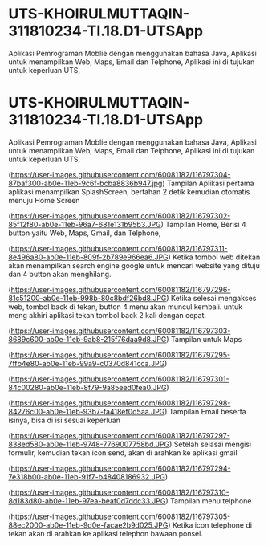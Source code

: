 # UTS-KHOIRULMUTTAQIN-311810234-TI.18.D1-UTSApp
Aplikasi Pemrograman Moblie dengan menggunakan bahasa Java, Aplikasi untuk menampilkan Web, Maps, Email dan Telphone, Aplikasi ini di tujukan untuk keperluan UTS, 

# UTS-KHOIRULMUTTAQIN-311810234-TI.18.D1-UTSApp
Aplikasi Pemrograman Moblie dengan menggunakan bahasa Java, Aplikasi untuk menampilkan Web, Maps, Email dan Telphone, Aplikasi ini di tujukan untuk keperluan UTS, 

(https://user-images.githubusercontent.com/60081182/116797304-87baf300-ab0e-11eb-9c6f-bcba8836b947.jpg)
Tampilan Aplikasi pertama aplikasi menampilkan SplashScreen, bertahan 2 detik kemudian otomatis menuju Home Screen

(https://user-images.githubusercontent.com/60081182/116797302-85f12f80-ab0e-11eb-96a7-681e131b95b3.JPG)
Tampilan Home, Berisi 4 button yaitu Web, Maps, Gmail, dan Telphone,

(https://user-images.githubusercontent.com/60081182/116797311-8e496a80-ab0e-11eb-809f-2b789e966ea6.JPG)
Ketika tombol web ditekan akan menampilkan search engine google untuk mencari website yang dituju dan 4 button akan menghilang. 

(https://user-images.githubusercontent.com/60081182/116797296-81c51200-ab0e-11eb-998b-80c8bdf26bd8.JPG)
Ketika selesai mengakses web, tombol back di tekan, button 4 menu akan muncul kembali. untuk meng akhiri aplikasi tekan tombol back 2 kali dengan cepat.


(https://user-images.githubusercontent.com/60081182/116797303-8689c600-ab0e-11eb-9ab8-215f76daa9d8.JPG)
Tampilan untuk Maps

(https://user-images.githubusercontent.com/60081182/116797295-7ffb4e80-ab0e-11eb-99a9-c0370d841cca.JPG)

(https://user-images.githubusercontent.com/60081182/116797301-84c00280-ab0e-11eb-8f79-9a85eed0fea0.JPG)

(https://user-images.githubusercontent.com/60081182/116797298-84276c00-ab0e-11eb-93b7-fa418ef0d5aa.JPG)
Tampilan Email beserta isinya, bisa di isi sesuai keperluan

(https://user-images.githubusercontent.com/60081182/116797297-838ed580-ab0e-11eb-9748-7769007758bd.JPG)
Setelah selasai mengisi formulir, kemudian tekan icon send, akan di arahkan ke aplikasi gmail

(https://user-images.githubusercontent.com/60081182/116797294-7e318b00-ab0e-11eb-91f7-b48408186932.JPG)

(https://user-images.githubusercontent.com/60081182/116797310-8d183d80-ab0e-11eb-97ea-beaf0d7ddc33.JPG)
Tampilan menu telphone

(https://user-images.githubusercontent.com/60081182/116797305-88ec2000-ab0e-11eb-9d0e-facae2b9d025.JPG)
Ketika icon telephone di tekan akan di arahkan ke aplikasi telephon bawaan ponsel.
